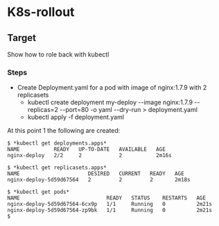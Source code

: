 # K8s-rollout

## Target
Show how to role back with kubectl

### Steps
* Create Deployment.yaml for a pod with image of nginx:1.7.9 with 2 replicasets
  * kubectl create deployment my-deploy --image nginx:1.7.9 --replicas=2 --port=80 -o yaml --dry-run > deployment.yaml
  * kubectl apply -f deployment.yaml

At this point 1 the following are created:

```
$ *kubectl get deployments.apps*
NAME           READY   UP-TO-DATE   AVAILABLE   AGE
nginx-deploy   2/2     2            2           2m16s

$ *kubectl get replicasets.apps* 
NAME                      DESIRED   CURRENT   READY   AGE
nginx-deploy-5d59d67564   2         2         2       2m18s

$ *kubectl get pods*
NAME                            READY   STATUS    RESTARTS   AGE
nginx-deploy-5d59d67564-6cx9p   1/1     Running   0          2m21s
nginx-deploy-5d59d67564-zp9bk   1/1     Running   0          2m21s
$
```

